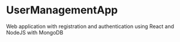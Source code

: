 # UserManagementApp
Web application with registration and authentication using React and NodeJS with MongoDB

